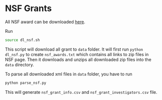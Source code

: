 # NSF Grants

All NSF award can be downloaded [here](https://www.nsf.gov/awardsearch/download.jsp).

Run

```bash
source dl_nsf.sh
```

This script will download all grant to `data` folder.
It will first run `python dl_nsf.py` to create `nsf_awards.txt` which contains
all links to zip files in NSF page. Then it downloads and unzips all downloaded
zip files into the `data` directory.

To parse all downloaded xml files in `data` folder, you have to run

```bash
python parse_nsf.py
```

This will generate `nsf_grant_info.csv` and `nsf_grant_investigators.csv` file.
